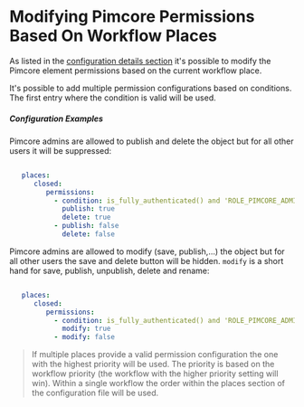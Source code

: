 # Modifying Pimcore Permissions Based On Workflow Places

As listed in the [configuration details section](./01_Configuration_Details.md) it's possible to modify the Pimcore 
element permissions based on the current workflow place.

It's possible to add multiple permission configurations based on conditions. The first entry where the condition is 
valid will be used.

##### Configuration Examples

Pimcore admins are allowed to publish and delete the object but for all other users it will be suppressed:

```yaml

   places:
      closed:
         permissions:
           - condition: is_fully_authenticated() and 'ROLE_PIMCORE_ADMIN' in roles
             publish: true
             delete: true
           - publish: false
             delete: false
```

Pimcore admins are allowed to modify (save, publish,...) the object but for all other users the save and delete button 
will be hidden. `modify` is a short hand for save, publish, unpublish, delete and rename:

```yaml

   places:
      closed:
         permissions:
           - condition: is_fully_authenticated() and 'ROLE_PIMCORE_ADMIN' in roles
             modify: true
           - modify: false
```

> If multiple places provide a valid permission configuration the one with the highest priority will be used. 
> The priority is based on the workflow priority (the workflow with the higher priority setting will win). Within a 
> single workflow the order within the places section of the configuration file will be used.
